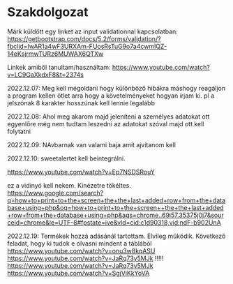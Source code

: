 # Szakdolgozat
Márk küldött egy linket az input validationnal kapcsolatban:
https://getbootstrap.com/docs/5.2/forms/validation/?fbclid=IwAR1a4wF3URXAm-FUosRsTuG9o7a4cwmlQZ-14eKsjrmwTURz6MUWAX6QTXw

Linkek amiből tanultam/használtam: 
https://www.youtube.com/watch?v=LC9GaXkdxF8&t=2374s


2022.12.07:
Meg kell mégoldani hogy különböző hibákra máshogy reagáljon a program
kellen ötlet arra hogy a követelményeket hogyan írjam ki. pl a jelszónak 8 karakter hosszúnak kell lennie legalább

2022.12.08:
Ahol meg akarom majd jeleníteni a személyes adatokat ott egyenlőre még nem tudtam leszedni az adatokat szóval majd ott kell folytatni

2022.12.09:
NAvbarnak van valami baja amit ajvítanom kell

2022.12.10:
sweetalertet kell beintegrálni.

https://www.youtube.com/watch?v=Ep7NSDSRouY

ez a vidinyó kell nekem. Kinézetre tökéltes.
https://www.google.com/search?q=how+to+print+to+the+screen+the+the+last+added+row+from+the+database+using+php&oq=how+to+print+to+the+screen++the+the+last+added+row+from+the+database+using+php&aqs=chrome..69i57.35375j0j7&sourceid=chrome&ie=UTF-8#fpstate=ive&vld=cid:c1d90318,vid:ndF-b902UnA

2022.12.19: Termékek hozzá adásánál tartottam. Elvileg működik. Következő feladat, hogy ki tudok e olvasni mindent a táblából
https://www.youtube.com/watch?v=onu3w8kqASU
https://www.youtube.com/watch?v=JaRq73y5MJk !!!!!
https://www.youtube.com/watch?v=JaRq73y5MJk
https://www.youtube.com/watch?v=SgjViKkYoVA